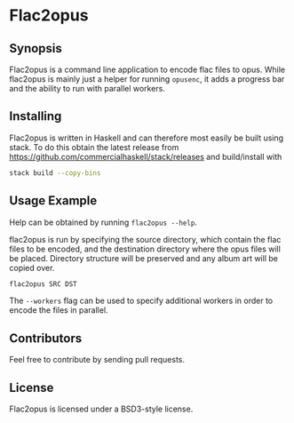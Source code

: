 # Flac2opus
## Synopsis

Flac2opus is a command line application to encode flac files to opus. While flac2opus is mainly just a helper for running `opusenc`, it adds a progress bar and the ability to run with parallel workers.

## Installing

Flac2opus is written in Haskell and can therefore most easily be built using stack. To do this obtain the latest release from https://github.com/commercialhaskell/stack/releases and build/install with
```bash
stack build --copy-bins
```

## Usage Example

Help can be obtained by running `flac2opus --help`.

flac2opus is run by specifying the source directory, which contain the flac files to be encoded, and the destination directory where the opus files will be placed. Directory structure will be preserved and any album art will be copied over.
```bash
flac2opus SRC DST
```

The `--workers` flag can be used to specify additional workers in order to encode the files in parallel.

## Contributors

Feel free to contribute by sending pull requests.

## License

Flac2opus is licensed under a BSD3-style license.
